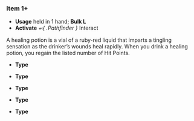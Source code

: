 ### Item 1+ 
- **Usage** held in 1 hand; **Bulk L**
- **Activate** *⬻{ .Pathfinder }* Interact 

A healing potion is a vial of a ruby-red liquid that imparts a
tingling sensation as the drinker’s wounds heal rapidly. When
you drink a healing potion, you regain the listed number of
Hit Points.

- **Type** 

- **Type** 
- **Type** 
- **Type** 
- **Type** 